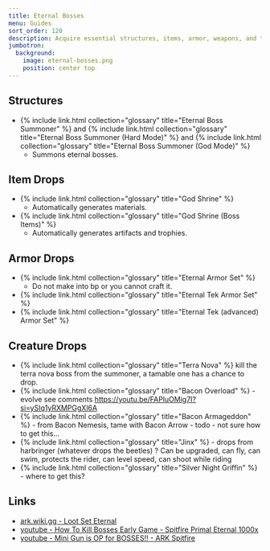 ```yaml
---
title: Eternal Bosses
menu: Guides
sort_order: 120
description: Acquire essential structures, items, armor, weapons, and tools through rewarding drops.
jumbotron:
  background:
    image: eternal-bosses.png
    position: center top
---
```


## Structures

- {% include link.html collection="glossary" title="Eternal Boss Summoner" %} and {% include link.html collection="glossary" title="Eternal Boss Summoner (Hard Mode)" %} and {% include link.html collection="glossary" title="Eternal Boss Summoner (God Mode)" %}
  - Summons eternal bosses.

## Item Drops

- {% include link.html collection="glossary" title="God Shrine" %}
  - Automatically generates materials.
- {% include link.html collection="glossary" title="God Shrine (Boss Items)" %}
  - Automatically generates artifacts and trophies.

## Armor Drops

- {% include link.html collection="glossary" title="Eternal Armor Set" %}
  - Do not make into bp or you cannot craft it.
- {% include link.html collection="glossary" title="Eternal Tek Armor Set" %}
- {% include link.html collection="glossary" title="Eternal Tek (advanced) Armor Set" %}

## Creature Drops

- {% include link.html collection="glossary" title="Terra Nova" %} kill the terra nova boss from the summoner, a tamable one has a chance to drop.
- {% include link.html collection="glossary" title="Bacon Overload" %} - evolve see comments https://youtu.be/FAPluOMig7I?si=ySIq1yRXMPGgXl6A
- {% include link.html collection="glossary" title="Bacon Armageddon" %} - from Bacon Nemesis, tame with Bacon Arrow - todo - not sure how to get this...
- {% include link.html collection="glossary" title="Jinx" %} - drops from harbringer (whatever drops the beetles) ? Can be upgraded, can fly, can swim, protects the rider, can level speed, can shoot while riding
- {% include link.html collection="glossary" title="Silver Night Griffin" %} - where to get this?

## Links

- [ark.wiki.gg - Loot Set Eternal](https://ark.wiki.gg/wiki/Mod:Ark_Eternal/Loot_Set_Eternal)
- [youtube - How To Kill Bosses Early Game - Spitfire Primal Eternal 1000x](https://www.youtube.com/watch?v=F7e3yJi8Ma4)
- [youtube - Mini Gun is OP for BOSSES!! - ARK Spitfire](https://www.youtube.com/watch?v=KNGG95Zla9g)
  